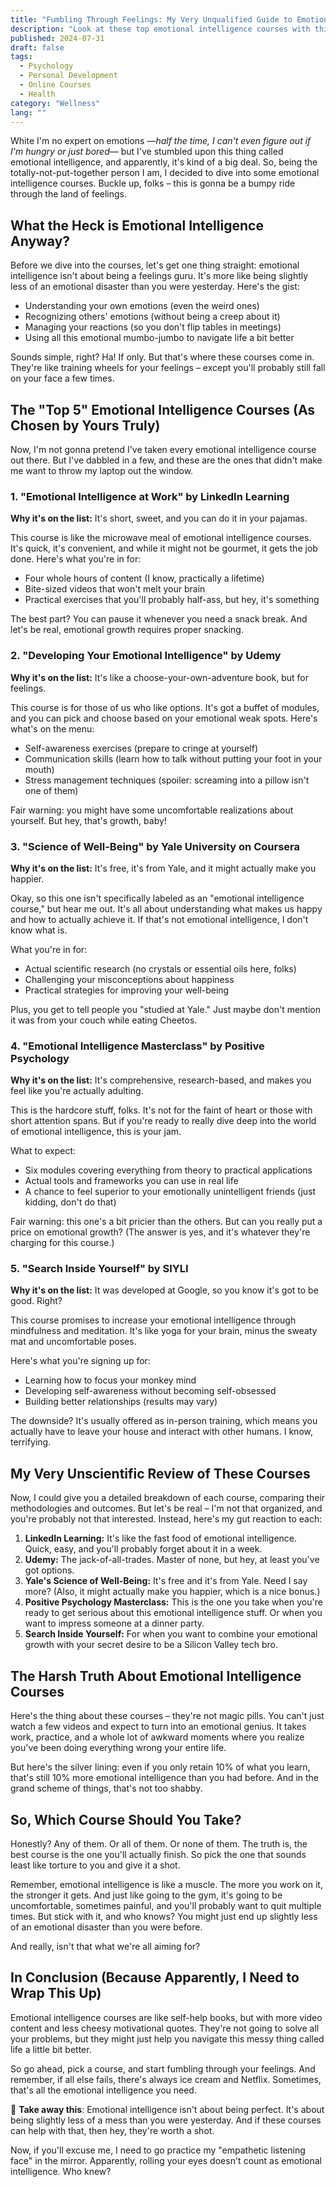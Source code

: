 ```yaml
---
title: "Fumbling Through Feelings: My Very Unqualified Guide to Emotional Intelligence Courses"
description: "Look at these top emotional intelligence courses with this honest, humorous guide. Boost your EQ without the fluff – perfect for the emotionally challenged!"
published: 2024-07-31
draft: false
tags:
  - Psychology
  - Personal Development
  - Online Courses
  - Health
category: "Wellness"
lang: ""
---
```



White I'm no expert on emotions —_half the time, I can't even figure out if I'm hungry or just bored_— but I've stumbled upon this thing called emotional intelligence, and apparently, it's kind of a big deal. So, being the totally-not-put-together person I am, I decided to dive into some emotional intelligence courses. Buckle up, folks – this is gonna be a bumpy ride through the land of feelings.


## What the Heck is Emotional Intelligence Anyway?

Before we dive into the courses, let's get one thing straight: emotional intelligence isn't about being a feelings guru. It's more like being slightly less of an emotional disaster than you were yesterday. Here's the gist:

- Understanding your own emotions (even the weird ones)
- Recognizing others' emotions (without being a creep about it)
- Managing your reactions (so you don't flip tables in meetings)
- Using all this emotional mumbo-jumbo to navigate life a bit better

Sounds simple, right? Ha! If only. But that's where these courses come in. They're like training wheels for your feelings – except you'll probably still fall on your face a few times.

## The "Top 5" Emotional Intelligence Courses (As Chosen by Yours Truly)

Now, I'm not gonna pretend I've taken every emotional intelligence course out there. But I've dabbled in a few, and these are the ones that didn't make me want to throw my laptop out the window.

### 1. "Emotional Intelligence at Work" by LinkedIn Learning

**Why it's on the list:** It's short, sweet, and you can do it in your pajamas.

This course is like the microwave meal of emotional intelligence courses. It's quick, it's convenient, and while it might not be gourmet, it gets the job done. Here's what you're in for:

- Four whole hours of content (I know, practically a lifetime)
- Bite-sized videos that won't melt your brain
- Practical exercises that you'll probably half-ass, but hey, it's something

The best part? You can pause it whenever you need a snack break. And let's be real, emotional growth requires proper snacking.

### 2. "Developing Your Emotional Intelligence" by Udemy

**Why it's on the list:** It's like a choose-your-own-adventure book, but for feelings.

This course is for those of us who like options. It's got a buffet of modules, and you can pick and choose based on your emotional weak spots. Here's what's on the menu:

- Self-awareness exercises (prepare to cringe at yourself)
- Communication skills (learn how to talk without putting your foot in your mouth)
- Stress management techniques (spoiler: screaming into a pillow isn't one of them)

Fair warning: you might have some uncomfortable realizations about yourself. But hey, that's growth, baby!

### 3. "Science of Well-Being" by Yale University on Coursera

**Why it's on the list:** It's free, it's from Yale, and it might actually make you happier.

Okay, so this one isn't specifically labeled as an "emotional intelligence course," but hear me out. It's all about understanding what makes us happy and how to actually achieve it. If that's not emotional intelligence, I don't know what is.

What you're in for:

- Actual scientific research (no crystals or essential oils here, folks)
- Challenging your misconceptions about happiness
- Practical strategies for improving your well-being

Plus, you get to tell people you "studied at Yale." Just maybe don't mention it was from your couch while eating Cheetos.

### 4. "Emotional Intelligence Masterclass" by Positive Psychology

**Why it's on the list:** It's comprehensive, research-based, and makes you feel like you're actually adulting.

This is the hardcore stuff, folks. It's not for the faint of heart or those with short attention spans. But if you're ready to really dive deep into the world of emotional intelligence, this is your jam.

What to expect:

- Six modules covering everything from theory to practical applications
- Actual tools and frameworks you can use in real life
- A chance to feel superior to your emotionally unintelligent friends (just kidding, don't do that)

Fair warning: this one's a bit pricier than the others. But can you really put a price on emotional growth? (The answer is yes, and it's whatever they're charging for this course.)

### 5. "Search Inside Yourself" by SIYLI

**Why it's on the list:** It was developed at Google, so you know it's got to be good. Right?

This course promises to increase your emotional intelligence through mindfulness and meditation. It's like yoga for your brain, minus the sweaty mat and uncomfortable poses.

Here's what you're signing up for:

- Learning how to focus your monkey mind
- Developing self-awareness without becoming self-obsessed
- Building better relationships (results may vary)

The downside? It's usually offered as in-person training, which means you actually have to leave your house and interact with other humans. I know, terrifying.

## My Very Unscientific Review of These Courses

Now, I could give you a detailed breakdown of each course, comparing their methodologies and outcomes. But let's be real – I'm not that organized, and you're probably not that interested. Instead, here's my gut reaction to each:

1. **LinkedIn Learning:** It's like the fast food of emotional intelligence. Quick, easy, and you'll probably forget about it in a week.
2. **Udemy:** The jack-of-all-trades. Master of none, but hey, at least you've got options.
3. **Yale's Science of Well-Being:** It's free and it's from Yale. Need I say more? (Also, it might actually make you happier, which is a nice bonus.)
4. **Positive Psychology Masterclass:** This is the one you take when you're ready to get serious about this emotional intelligence stuff. Or when you want to impress someone at a dinner party.
5. **Search Inside Yourself:** For when you want to combine your emotional growth with your secret desire to be a Silicon Valley tech bro.

## The Harsh Truth About Emotional Intelligence Courses

Here's the thing about these courses – they're not magic pills. You can't just watch a few videos and expect to turn into an emotional genius. It takes work, practice, and a whole lot of awkward moments where you realize you've been doing everything wrong your entire life.

But here's the silver lining: even if you only retain 10% of what you learn, that's still 10% more emotional intelligence than you had before. And in the grand scheme of things, that's not too shabby.

## So, Which Course Should You Take?

Honestly? Any of them. Or all of them. Or none of them. The truth is, the best course is the one you'll actually finish. So pick the one that sounds least like torture to you and give it a shot.

Remember, emotional intelligence is like a muscle. The more you work on it, the stronger it gets. And just like going to the gym, it's going to be uncomfortable, sometimes painful, and you'll probably want to quit multiple times. But stick with it, and who knows? You might just end up slightly less of an emotional disaster than you were before.

And really, isn't that what we're all aiming for?

## In Conclusion (Because Apparently, I Need to Wrap This Up)

Emotional intelligence courses are like self-help books, but with more video content and less cheesy motivational quotes. They're not going to solve all your problems, but they might just help you navigate this messy thing called life a little bit better.

So go ahead, pick a course, and start fumbling through your feelings. And remember, if all else fails, there's always ice cream and Netflix. Sometimes, that's all the emotional intelligence you need.

🔆 **Take away this**: Emotional intelligence isn't about being perfect. It's about being slightly less of a mess than you were yesterday. And if these courses can help with that, then hey, they're worth a shot.

Now, if you'll excuse me, I need to go practice my "empathetic listening face" in the mirror. Apparently, rolling your eyes doesn't count as emotional intelligence. Who knew?
